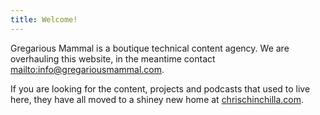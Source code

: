 ```yaml
---
title: Welcome!
---
```


Gregarious Mammal is a boutique technical content agency. We are overhauling this website, in the meantime contact <mailto:info@gregariousmammal.com>.

If you are looking for the content, projects and podcasts that used to live here, they have all moved to a shiney new home at [chrischinchilla.com](https://chrischinchilla.com).
